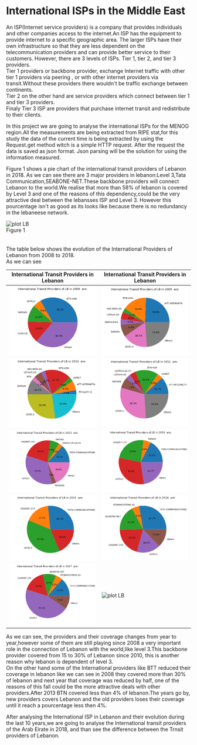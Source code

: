 # International ISPs in the Middle East

An ISP(Internet service providers) is a company that provides individuals and other companies access to the internet.An ISP has the equipment to provide internet to a specific geographic area. The larger ISPs have their own infrastructure so that they are less dependent on the telecommunication providers and can provide better service to their customers. However, there are 3 levels of ISPs. Tier 1, tier 2, and tier 3 providers.<br />
Tier 1 providers or backbone provider, exchange Internet traffic with other tier 1 providers via peering , or with other internet providers via transit.Without these providers there wouldn't be traffic exchange between continents.<br />
Tier 2 on the other hand are service providers which connect between tier 1 and tier 3 providers.<br />
Finaly Tier 3 ISP are providers that purchase internet transit and redistribute to their clients.<br />

In this project we are going to analyse the international ISPs for the MENOG region.All the measurements are being extracted from RIPE stat,for this study the data of the current time is being extracted by using the Request.get method witch is a simple HTTP request.
After the request the data is saved as json format. Json parsing will be the solution for using the information measured.<br />

Figure 1 shows a pie chart of the international transit providers of Lebanon in 2018. As we can see there are 3 major providers in lebanon:Level 3,Tata Communication,SEABONE-NET.These backbone providers will connect Lebanon to the world.We realise that more than 58% of lebanon is covered by Level 3 and one of the reasons of this dependency,could be the very attractive deal between the lebansses ISP and Level 3. However this pourcentage isn't as good as its looks like because there is no redundancy in the lebaneese network.

![plot LB](https://github.com/samerlahoud/internet-ecosystem-evolution-esib/blob/master/3-regional-isp/Graphs/LB/LB.png)<br />
Figure 1<br />
<br />
<br />
The table below shows the evolution of the International Providers of Lebanon from 2008 to 2018.<br />
As we can see 

| International Transit Providers in Lebanon | International Transit Providers in Lebanon |
| ------------- | ------------- |
| ![plot LB](/3-regional-isp/Graphs/LB/LB_2008.png)  | ![plot LB](https://github.com/samerlahoud/internet-ecosystem-evolution-esib/blob/master/3-regional-isp/Graphs/LB/LB_2009.png) |
| ![plot LB](https://github.com/samerlahoud/internet-ecosystem-evolution-esib/blob/master/3-regional-isp/Graphs/LB/LB_2010.png)  | ![plot LB](https://github.com/samerlahoud/internet-ecosystem-evolution-esib/blob/master/3-regional-isp/Graphs/LB/LB_2011.png) |
| ![plot LB](https://github.com/samerlahoud/internet-ecosystem-evolution-esib/blob/master/3-regional-isp/Graphs/LB/LB_2013.png)  | ![plot LB](https://github.com/samerlahoud/internet-ecosystem-evolution-esib/blob/master/3-regional-isp/Graphs/LB/LB_2014.png) |
| ![plot LB](https://github.com/samerlahoud/internet-ecosystem-evolution-esib/blob/master/3-regional-isp/Graphs/LB/LB_2015.png)  | ![plot LB](https://github.com/samerlahoud/internet-ecosystem-evolution-esib/blob/master/3-regional-isp/Graphs/LB/LB_2016.png) |
| ![plot LB](https://github.com/samerlahoud/internet-ecosystem-evolution-esib/blob/master/3-regional-isp/Graphs/LB/LB_2017.png)  | ![plot LB](https://github.com/samerlahoud/internet-ecosystem-evolution-esib/blob/master/3-regional-isp/Graphs/LB/LB.png)  |

As we can see, the providers and their coverage changes from year to year,however some of them are still playing since 2008 a very important role in the connection of Lebanon with the world,like level 3.This backbone provider covered from 15 to  30% of Lebanon since 2010, this is another reason why lebanon is dependent of level 3. <br />
On the other hand some of the International providers like BTT reduced their coverage in lebanon like we can see in 2008 they covered more than 30% of lebanon and next year that coverage was reduced by half, one of the reasons of this fall could be the more attractive deals with other providers.After 2013 BTN covered less than 4% of lebanon.The years go by, new providers covers Lebanon and the old providers loses their coverage until it reach a pourcentage less then 4%.<br />

After analysing the International ISP in Lebanon and their evolution during the last 10 years,we are going to analyse the International transit providers of the Arab Eirate in 2018, and than see the difference between the Trnsit providers of Lebanon.




